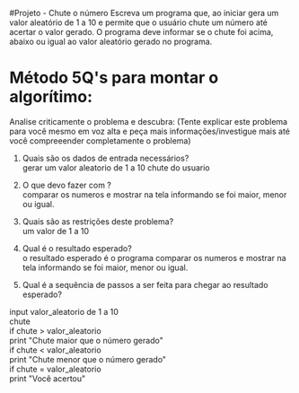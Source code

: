 #Projeto - Chute o número
Escreva um programa que, ao iniciar gera um valor aleatório de 1 a 10 e permite que o usuário chute um número até acertar o valor gerado.
O programa deve informar se o chute foi acima, abaixo ou igual ao valor aleatório gerado no programa.

# Método 5Q's para montar o algorítimo:
Analise criticamente o problema e descubra:
(Tente explicar este problema para você mesmo em voz alta e peça mais informações/investigue mais até você compreeender completamente o problema)

1. Quais são os dados de entrada necessários? <br>
gerar um valor aleatorio de 1 a 10
chute do usuario

2. O que devo fazer com ? <br>
comparar os numeros e mostrar na tela informando se foi maior, menor ou igual.

3. Quais são as restrições deste problema? <br>
um valor de 1 a 10

4. Qual é o resultado esperado? <br>
o resultado esperado é o programa comparar os numeros e mostrar na tela informando se foi maior, menor ou igual.

5. Qual é a sequência de passos a ser feita para chegar ao resultado esperado? <br>

input valor_aleatorio de 1 a 10 <br>
chute <br>
if chute > valor_aleatorio <br>
  print "Chute maior que o número gerado" <br>
if chute < valor_aleatorio <br>
  print "Chute menor que o número gerado" <br>
if chute = valor_aleatorio <br>
  print "Você acertou" 
